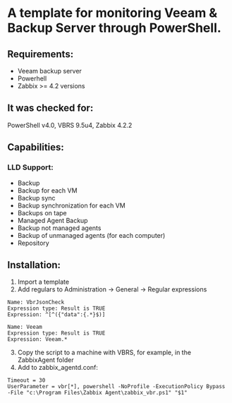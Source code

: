 #  A template for monitoring Veeam & Backup Server through PowerShell.

## Requirements:
- Veeam backup server
- Powerhell
- Zabbix >= 4.2 versions

## It was checked for:
PowerShell v4.0, VBRS 9.5u4, Zabbix 4.2.2

## Capabilities:
### LLD Support:
- Backup
- Backup for each VM
- Backup sync
- Backup synchronization for each VM
- Backups on tape
- Managed Agent Backup
- Backup not managed agents
- Backup of unmanaged agents (for each computer)
- Repository

## Installation:
1. Import a template
2. Add regulars to Administration -> General -> Regular expressions

```
Name: VbrJsonCheck
Expression type: Result is TRUE
Expression: ^[^({"data":{.*}$)]

Name: Veeam
Expression type: Result is TRUE
Expression: Veeam.*
```

3. Copy the script to a machine with VBRS, for example, in the ZabbixAgent folder
4. Add to zabbix_agentd.conf:

```
Timeout = 30
UserParameter = vbr[*], powershell -NoProfile -ExecutionPolicy Bypass -File "c:\Program Files\Zabbix Agent\zabbix_vbr.ps1" "$1"
```
